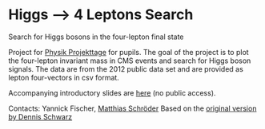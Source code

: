 # Higgs --> 4 Leptons Search
Search for Higgs bosons in the four-lepton final state

Project for [Physik Projekttage](https://www.ppt.uni-hamburg.de/) for pupils. The goal of the project is to plot the four-lepton invariant mass in CMS events and search for Higgs boson signals. The data are from the 2012 public data set and are provided as lepton four-vectors in csv format.

Accompanying introductory slides are [here](https://gitlab.cern.ch/mschrode/outreach/-/tree/master/Higgs_analysis_project?ref_type=heads) (no public access).

Contacts: Yannick Fischer, [Matthias Schröder](https://www.physik.uni-hamburg.de/en/iexp/gruppe-haller/personen/schroeder-matthias.html)
Based on the [original version by Dennis Schwarz](https://github.com/denschwarz/PPT-Analysis)
